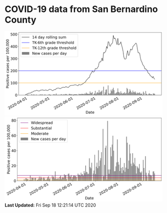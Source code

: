 # COVID-19 data from San Bernardino County
![image1](plots/graph.png)
![image2](plots/classification.png)
**Last Updated:** Fri Sep 18 12:21:14 UTC 2020